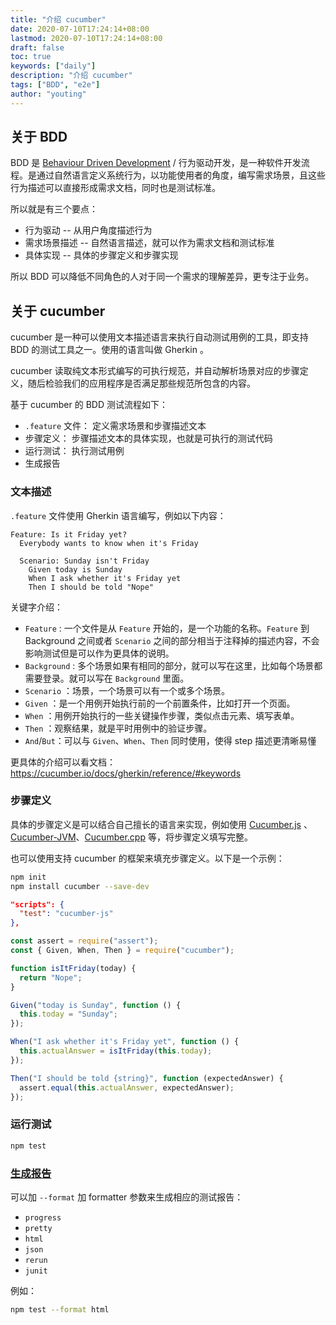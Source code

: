 ```yaml
---
title: "介绍 cucumber"
date: 2020-07-10T17:24:14+08:00
lastmod: 2020-07-10T17:24:14+08:00
draft: false
toc: true
keywords: ["daily"]
description: "介绍 cucumber"
tags: ["BDD", "e2e"]
author: "youting"
---
```


## 关于 BDD

BDD 是 [Behaviour Driven Development](https://cucumber.io/docs/bdd/) / 行为驱动开发，是一种软件开发流程。是通过自然语言定义系统行为，以功能使用者的角度，编写需求场景，且这些行为描述可以直接形成需求文档，同时也是测试标准。

所以就是有三个要点：

- 行为驱动 -- 从用户角度描述行为
- 需求场景描述 -- 自然语言描述，就可以作为需求文档和测试标准
- 具体实现 -- 具体的步骤定义和步骤实现

所以 BDD 可以降低不同角色的人对于同一个需求的理解差异，更专注于业务。

## 关于 cucumber

cucumber 是一种可以使用文本描述语言来执行自动测试用例的工具，即支持 BDD 的测试工具之一。使用的语言叫做 Gherkin 。

cucumber 读取纯文本形式编写的可执行规范，并自动解析场景对应的步骤定义，随后检验我们的应用程序是否满足那些规范所包含的内容。

基于 cucumber 的 BDD 测试流程如下：

- `.feature` 文件： 定义需求场景和步骤描述文本
- 步骤定义： 步骤描述文本的具体实现，也就是可执行的测试代码
- 运行测试： 执行测试用例
- 生成报告

### 文本描述

`.feature` 文件使用 Gherkin 语言编写，例如以下内容：

```
Feature: Is it Friday yet?
  Everybody wants to know when it's Friday

  Scenario: Sunday isn't Friday
    Given today is Sunday
    When I ask whether it's Friday yet
    Then I should be told "Nope"
```

关键字介绍：

- `Feature` : 一个文件是从 `Feature` 开始的，是一个功能的名称。`Feature` 到 Background 之间或者 `Scenario` 之间的部分相当于注释掉的描述内容，不会影响测试但是可以作为更具体的说明。
- `Background` : 多个场景如果有相同的部分，就可以写在这里，比如每个场景都需要登录。就可以写在 `Background` 里面。
- `Scenario` ：场景，一个场景可以有一个或多个场景。
- `Given` ：是一个用例开始执行前的一个前置条件，比如打开一个页面。
- `When` ：用例开始执行的一些关键操作步骤，类似点击元素、填写表单。
- `Then` ：观察结果，就是平时用例中的验证步骤。
- `And`/`But`：可以与 `Given`、`When`、`Then` 同时使用，使得 step 描述更清晰易懂

更具体的介绍可以看文档： https://cucumber.io/docs/gherkin/reference/#keywords

### 步骤定义

具体的步骤定义是可以结合自己擅长的语言来实现，例如使用 [Cucumber.js](https://cucumber.io/docs/installation/javascript/) 、 [Cucumber-JVM](https://cucumber.io/docs/installation/java/)、[Cucumber.cpp](https://cucumber.io/docs/installation/cplusplus/) 等，将步骤定义填写完整。

也可以使用支持 cucumber 的框架来填充步骤定义。以下是一个示例：

```bash
npm init
npm install cucumber --save-dev
```

```json
"scripts": {
  "test": "cucumber-js"
},
```

```js
const assert = require("assert");
const { Given, When, Then } = require("cucumber");

function isItFriday(today) {
  return "Nope";
}

Given("today is Sunday", function () {
  this.today = "Sunday";
});

When("I ask whether it's Friday yet", function () {
  this.actualAnswer = isItFriday(this.today);
});

Then("I should be told {string}", function (expectedAnswer) {
  assert.equal(this.actualAnswer, expectedAnswer);
});
```

### 运行测试

```bash
npm test
```

### [生成报告](https://cucumber.io/docs/cucumber/reporting/)

可以加 `--format` 加 formatter 参数来生成相应的测试报告：

- `progress`
- `pretty`
- `html`
- `json`
- `rerun`
- `junit`

例如：

```bash
npm test --format html
```
